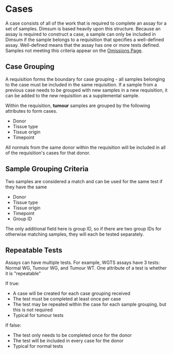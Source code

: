 # Cases

A case consists of all of the work that is required to complete an assay for a set of samples.
Dimsum is based heavily upon this structure. Because an assay is required to construct a case, a
sample can only be included in Dimsum if the sample belongs to a requisition that specifies a
well-defined assay. Well-defined means that the assay has one or more tests defined. Samples not
meeting this criteria appear on the [Omissions Page](omissions.md).

## Case Grouping

A requisition forms the boundary for case grouping - all samples belonging to the case must be
included in the same requisition. If a sample from a previous case needs to be grouped with new
samples in a new requisition, it can be added to the new requisition as a supplemental sample.

Within the requisition, **tumour** samples are grouped by the following attributes to form cases.

- Donor
- Tissue type
- Tissue origin
- Timepoint

All normals from the same donor within the requisition will be included in all of the requisition's
cases for that donor.

## Sample Grouping Criteria

Two samples are considered a match and can be used for the same test if they have the same

- Donor
- Tissue type
- Tissue origin
- Timepoint
- Group ID

The only additional field here is group ID, so if there are two group IDs for otherwise matching
samples, they will each be tested separately.

## Repeatable Tests

Assays can have multiple tests. For example, WGTS assays have 3 tests: Normal WG, Tumour WG, and
Tumour WT. One attribute of a test is whether it is "repeatable"

If true:

- A case will be created for each case grouping received
- The test must be completed at least once per case
- The test may be repeated within the case for each sample grouping, but this is not required
- Typical for tumour tests

If false:

- The test only needs to be completed once for the donor
- The test will be included in every case for the donor
- Typical for normal tests
